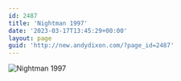```yaml
---
id: 2487
title: 'Nightman 1997'
date: '2023-03-17T13:45:29+00:00'
layout: page
guid: 'http://new.andydixon.com/?page_id=2487'
---
```


![Nightman 1997](https://i0.wp.com/assets.g8x2.ldn.idrivee2-23.com/posters/Nightman%201997%2001.jpg?w=1200&ssl=1 "Nightman 1997")